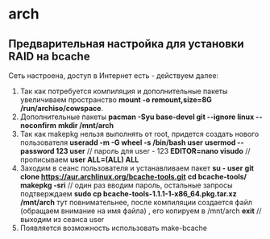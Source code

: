 # arch
## Предварительная настройка для установки RAID на bcache
Сеть настроена, доступ в Интернет есть - действуем далее:
1. Так как потребуется компиляция и дополнительные пакеты увеличиваем пространство
   **mount -o remount,size=8G /run/archiso/cowspace**.
2. Дополнительные пакеты
   **pacman -Syu base-devel git --ignore linux --noconfirm**
   **mkdir /mnt/arch**
4. Так как makepkg нельзя выполнять от root, придется создать нового пользователя
   **useradd -m -G wheel -s /bin/bash user**
   **usermod --password 123 user** // пароль для user - 123
   **EDITOR=nano visudo** // прописываем **user ALL=(ALL) ALL**
5. Заходим в сеанс пользователя и устанавливаем пакет
   **su - user**
   **git clone https://aur.archlinux.org/bcache-tools.git**
   **cd bcache-tools/**
   **makepkg -sri** // один раз вводим пароль, остальные запросы подтверждаем
   **sudo cp bcache-tools-1.1.1-1-x86_64.pkg.tar.xz /mnt/arch** тут повнимательнее, после компиляции создается файл (обращаем внимание на имя файла) , его копируем в /mnt/arch
   **exit** // выходим из сеанса user
6. Появляется возможность использовать make-bcache  
